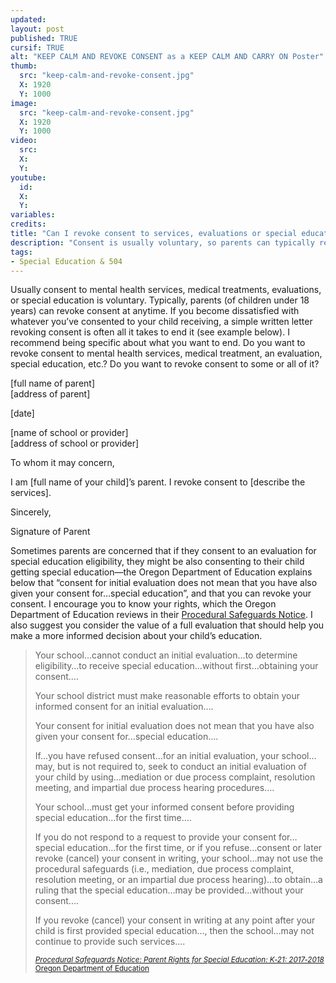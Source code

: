 ```yaml
---
updated:
layout: post
published: TRUE
cursif: TRUE
alt: "KEEP CALM AND REVOKE CONSENT as a KEEP CALM AND CARRY ON Poster"
thumb:
  src: "keep-calm-and-revoke-consent.jpg"
  X: 1920
  Y: 1000
image:
  src: "keep-calm-and-revoke-consent.jpg"
  X: 1920
  Y: 1000
video:
  src: 
  X: 
  Y: 
youtube:
  id:
  X:
  Y:
variables:
credits:
title: "Can I revoke consent to services, evaluations or special education?"
description: "Consent is usually voluntary, so parents can typically revoke consent to some or all services, treatments, evaluations or special education at anytime."
tags:
- Special Education & 504
---
```

<p>Usually consent to mental health services, medical treatments, evaluations, or special education is voluntary. Typically, parents (of children under 18 years) can revoke consent at anytime. If you become dissatisfied with whatever you’ve consented to your child receiving, a simple written letter revoking consent is often all it takes to end it (see example below). I recommend being specific about what you want to end. Do you want to revoke consent to mental health services, medical treatment, an evaluation, special education, etc.? Do you want to revoke consent to some or all of it?</p>
<section class="paper">
<p class="blue">[full name of parent]<br>[address of parent]</p>
<p class="blue">[date]</p>
<p class="blue">[name of school or provider]<br>[address of school or provider]</p>
<p>To whom it may concern,</p>
<p>I am <span class="blue">[full name of your child]</span>’s parent. I revoke consent to <span class="blue">[describe the services]</span>.</p>
<p>Sincerely,</p>
<p class="blue cursif">Signature of Parent</p>
</section>
<p>Sometimes parents are concerned that if they consent to an evaluation for special education eligibility, they might be also consenting to their child getting special education&mdash;the Oregon Department of Education explains below that “consent for initial evaluation does not mean that you have also given your consent for&hellip;special education”, and that you can revoke your consent. I encourage you to know your rights, which the Oregon Department of Education reviews in their <a rel="nofollow" href="http://www.oregon.gov/ode/rules-and-policies/Documents/englishk21.pdf" title="Procedural Safeguards Notice: Parent Rights for Special Education: K-21" target="_blank">Procedural Safeguards Notice</a>. I also suggest you consider the value of a full evaluation that should help you make a more informed decision about your child’s education.</p>
<blockquote><div>
<p>Your school&hellip;cannot conduct an initial evaluation&hellip;to determine eligibility&hellip;to receive special education&hellip;without first&hellip;obtaining your consent&hellip;.</p>
<p>Your school district must make reasonable efforts to obtain your informed consent for an initial evaluation&hellip;.</p>
<p>Your consent for initial evaluation does not mean that you have also given your consent for&hellip;special education&hellip;.</p>
<p>If&hellip;you have refused consent&hellip;for an initial evaluation, your school&hellip;may, but is not required to, seek to conduct an initial evaluation of your child by using&hellip;mediation or due process complaint, resolution meeting, and impartial due process hearing procedures.&hellip;</p>
<p>Your school&hellip;must get your informed consent before providing special education&hellip;for the first time.&hellip;</p>
<p>If you do not respond to a request to provide your consent for&hellip;special education&hellip;for the first time, or if you refuse&hellip;consent or later revoke (cancel) your consent in writing, your school&hellip;may not use the procedural safeguards (i.e., mediation, due process complaint, resolution meeting, or an impartial due process hearing)&hellip;to obtain&hellip;a ruling that the special education&hellip;may be provided&hellip;without your consent.&hellip;</p>
<p>If you revoke (cancel) your consent in writing at any point after your child is first provided special education&hellip;, then the school&hellip;may not
continue to provide such services&hellip;.</p>
<div class="citation"><small><a rel="nofollow" href="http://www.oregon.gov/ode/rules-and-policies/Documents/englishk21.pdf" title="Procedural Safeguards Notice: Parent Rights for Special Education: K-21" target="_blank"><cite>Procedural&nbsp;Safeguards&nbsp;Notice: Parent&nbsp;Rights&nbsp;for&nbsp;Special&nbsp;Education: K‑21:&nbsp;2017‑2018</cite><br>Oregon&nbsp;Department of&nbsp;Education</a></small></div>
</div></blockquote>